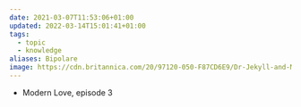 ```yaml
---
date: 2021-03-07T11:53:06+01:00
updated: 2022-03-14T15:01:41+01:00
tags:
  - topic
  - knowledge
aliases: Bipolare
image: https://cdn.britannica.com/20/97120-050-F87CD6E9/Dr-Jekyll-and-Mr-Hyde-Fredric-March.jpg
---
```

- Modern Love, episode 3
